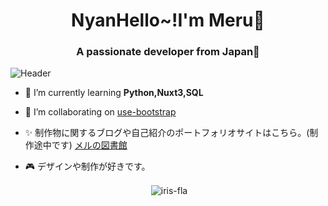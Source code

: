 <h1 align="center">NyanHello~!I'm Meru🔮</h1>
<h3 align="center">A passionate developer from Japan🐋</h3>

![Header](https://github.com/Iris-Fla/Iris-Fla/assets/103801589/aff0d45f-7014-42f2-b267-53ce887469fe)

- 🌱 I’m currently learning **Python,Nuxt3,SQL**

- 🍡 I’m collaborating on [use-bootstrap](https://github.com/simplise/use-bootstrap)

- ✨ 制作物に関するブログや自己紹介のポートフォリオサイトはこちら。(制作途中です) [メルの図書館](https://Iris-Fla.me)

- 🎮 デザインや制作が好きです。

<p align="center">&nbsp;<img align="center" src="https://github-readme-stats.vercel.app/api?username=iris-fla&show_icons=true&theme=solarized-light&hide_border=true&locale=en&count_private=true" alt="iris-fla" /></p>
